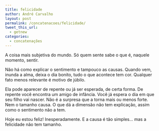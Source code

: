 ```yaml
---
title: felicidade
author: André Carvalho
layout: post
permalink: /concatenacoes/felicidade/
tweet_this_url:
  - getnew
categories:
  - concatenações
---
```


A coisa mais subjetiva do mundo. Só quem sente sabe o que é, naquele momento, sentir.

Não há como explicar o sentimento e tampouco as causas. Quando vem, inunda a alma, deixa o dia bonito, tudo o que acontece tem cor. Qualquer fato menos relevante é motivo de júbilo. 

Ela pode aparecer de repente ou já ser esperada, de certa forma. De repente você encontra um amigo de infância. Você já espera o dia em que seu filho vai nascer. Não é a surpresa que a torna mais ou menos forte. Nem o tamanho causa. O que dá a dimensão não tem explicação, assim como o sentimento não a tem.

Hoje eu estou feliz! Inesperadamente. E a causa é tão simples... mas a felicidade não tem tamanho.
